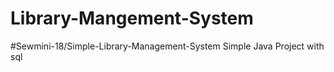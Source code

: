# Library-Mangement-System
#Sewmini-18/Simple-Library-Management-System
Simple Java Project with sql
